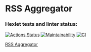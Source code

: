 # RSS Aggregator

### Hexlet tests and linter status:
[![Actions Status](https://github.com/ArkadiyKonstantinov/frontend-project-11/workflows/hexlet-check/badge.svg)](https://github.com/ArkadiyKonstantinov/frontend-project-11/actions)
[![Maintainability](https://api.codeclimate.com/v1/badges/3273d0144ae521dab3c6/maintainability)](https://codeclimate.com/github/ArkadiyKonstantinov/frontend-project-11/maintainability)
[![CI](https://github.com/ArkadiyKonstantinov/frontend-project-11/actions/workflows/ci.yml/badge.svg)](https://github.com/ArkadiyKonstantinov/frontend-project-11/actions/workflows/ci.yml)

[RSS Aggregator](rss-aggregator-87fdfc.netlify.app)